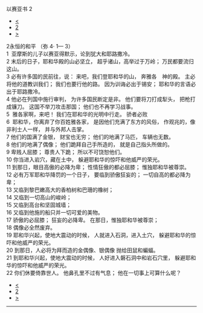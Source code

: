 ﻿





 以赛亚书 2




* [<](bible/ISA01.md)
* [2](bible/ISA.md)
* [>](bible/ISA03.md)



 
2永恒的和平 （弥
4·
1—
3）  
1  亚摩斯的儿子以赛亚得默示，论到犹大和耶路撒冷。  
2 末后的日子，耶和华殿的山必坚立， 超乎诸山，高举过于万岭； 万民都要流归这山。  
3 必有许多国的民前往，说： 来吧，我们登耶和华的山， 奔雅各　神的殿。 主必将他的道教训我们； 我们也要行他的路。 因为训诲必出于锡安； 耶和华的言语必出于耶路撒冷。  
4 他必在列国中施行审判， 为许多国民断定是非。 他们要将刀打成犁头， 把枪打成镰刀。 这国不举刀攻击那国； 他们也不再学习战事。  
5  雅各家啊，来吧！ 我们在耶和华的光明中行走。 骄者必败  
6  耶和华，你离弃了你百姓雅各家， 是因他们充满了东方的风俗， 作观兆的，像非利士人一样， 并与外邦人击掌。  
7 他们的国满了金银， 财宝也无穷； 他们的地满了马匹， 车辆也无数。  
8 他们的地满了偶像； 他们跪拜自己手所造的， 就是自己指头所做的。  
9 卑贱人屈膝； 尊贵人下跪； 所以不可饶恕他们。  
10 你当进入岩穴，藏在土中， 躲避耶和华的惊吓和他威严的荣光。  
11 到那日，眼目高傲的必降为卑； 性情狂傲的都必屈膝； 惟独耶和华被尊崇。     
12 必有万军耶和华降罚的一个日子， 要临到骄傲狂妄的； 一切自高的都必降为卑；  
13 又临到黎巴嫩高大的香柏树和巴珊的橡树；  
14 又临到一切高山的峻岭；  
15 又临到高台和坚固城墙；  
16 又临到他施的船只并一切可爱的美物。  
17 骄傲的必屈膝； 狂妄的必降卑。 在那日，惟独耶和华被尊崇；  
18 偶像必全然废弃。  
19 耶和华兴起，使地大震动的时候， 人就进入石洞，进入土穴， 躲避耶和华的惊吓和他威严的荣光。  
20 到那日，人必将为拜而造的金偶像、银偶像 抛给田鼠和蝙蝠。  
21 到耶和华兴起，使地大震动的时候， 人好进入磐石洞中和岩石穴里， 躲避耶和华的惊吓和他威严的荣光。  
22 你们休要倚靠世人。 他鼻孔里不过有气息； 他在一切事上可算什么呢？ 
* [<](bible/ISA01.md)
* [2](bible/ISA.md)
* [>](bible/ISA03.md)





---









